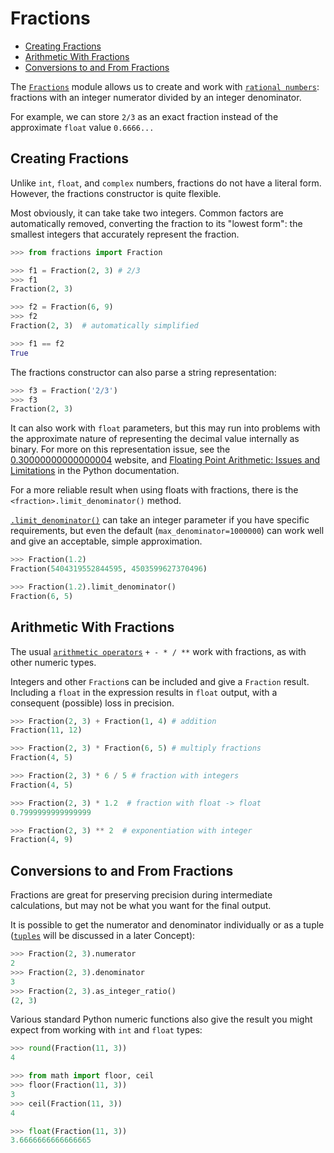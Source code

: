 # Fractions <!-- omit in toc -->

- [Creating Fractions](#creating-fractions)
- [Arithmetic With Fractions](#arithmetic-with-fractions)
- [Conversions to and From Fractions](#conversions-to-and-from-fractions)

The [`Fractions`][fractions] module allows us to create and work with
[`rational numbers`][rational]: fractions with an integer numerator divided by
an integer denominator.

For example, we can store `2/3` as an exact fraction instead of the approximate
`float` value `0.6666...`

## Creating Fractions

Unlike `int`, `float`, and `complex` numbers, fractions do not have a literal
form. However, the fractions constructor is quite flexible.

Most obviously, it can take take two integers. Common factors are automatically
removed, converting the fraction to its "lowest form": the smallest integers
that accurately represent the fraction.

```python
>>> from fractions import Fraction

>>> f1 = Fraction(2, 3) # 2/3
>>> f1
Fraction(2, 3)

>>> f2 = Fraction(6, 9)
>>> f2
Fraction(2, 3)  # automatically simplified

>>> f1 == f2
True
```

The fractions constructor can also parse a string representation:

```python
>>> f3 = Fraction('2/3')
>>> f3
Fraction(2, 3)
```

It can also work with `float` parameters, but this may run into problems with
the approximate nature of representing the decimal value internally as binary.
For more on this representation issue, see the
[0.30000000000000004][0.30000000000000004] website, and [Floating Point
Arithmetic: Issues and Limitations][fp-issues] in the Python documentation.

For a more reliable result when using floats with fractions, there is the
`<fraction>.limit_denominator()` method.

[`.limit_denominator()`][limit-denominator] can take an integer parameter if you
have specific requirements, but even the default (`max_denominator=1000000`) can
work well and give an acceptable, simple approximation.

```python
>>> Fraction(1.2)
Fraction(5404319552844595, 4503599627370496)

>>> Fraction(1.2).limit_denominator()
Fraction(6, 5)
```

## Arithmetic With Fractions

The usual [`arithmetic operators`][operators] `+ - * / **` work with fractions,
as with other numeric types.

Integers and other `Fraction`s can be included and give a `Fraction` result.
Including a `float` in the expression results in `float` output, with a
consequent (possible) loss in precision.

```python
>>> Fraction(2, 3) + Fraction(1, 4) # addition
Fraction(11, 12)

>>> Fraction(2, 3) * Fraction(6, 5) # multiply fractions
Fraction(4, 5)

>>> Fraction(2, 3) * 6 / 5 # fraction with integers
Fraction(4, 5)

>>> Fraction(2, 3) * 1.2  # fraction with float -> float
0.7999999999999999

>>> Fraction(2, 3) ** 2  # exponentiation with integer
Fraction(4, 9)
```

## Conversions to and From Fractions

Fractions are great for preserving precision during intermediate calculations,
but may not be what you want for the final output.

It is possible to get the numerator and denominator individually or as a tuple
([`tuples`][tuple] will be discussed in a later Concept):

```python
>>> Fraction(2, 3).numerator
2
>>> Fraction(2, 3).denominator
3
>>> Fraction(2, 3).as_integer_ratio()
(2, 3)
```

Various standard Python numeric functions also give the result you might expect
from working with `int` and `float` types:

```python
>>> round(Fraction(11, 3))
4

>>> from math import floor, ceil
>>> floor(Fraction(11, 3))
3
>>> ceil(Fraction(11, 3))
4

>>> float(Fraction(11, 3))
3.6666666666666665
```

[fractions]: https://docs.python.org/3/library/fractions.html
[0.30000000000000004]: https://0.30000000000000004.com/
[fp-issues]: https://docs.python.org/3/tutorial/floatingpoint.html#tut-fp-issues
[tuple]:
  https://docs.python.org/3/tutorial/datastructures.html#tuples-and-sequences
[operators]:
  https://docs.python.org/3/library/stdtypes.html#numeric-types-int-float-complex
[rational]: https://en.wikipedia.org/wiki/Rational_number
[limit-denominator]: https://docs.python.org/3/library/fractions.html
